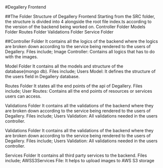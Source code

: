 #Degallery Frontend

##The Folder Structure of Degallery Frontend
Starting from the SRC folder, the structure is divided into 4 alongside the root file index.ts according to the version of the backend being worked on.
Controller Folder
Models Folder
Routes Folder
Validations Folder
Service Folder

##Controller Folder
It contains all the logics of the backend where the logics are broken down according to the service being rendered to the users of Degallery.
Files include;
Image Controller: Contains all logics that has to do with the images.

Model Folder
It contains all the models and structure of the database(mongo db).
Files include;
Users Model: It defines the structure of the users field in Degallery database.

Routes Folder
It states all the end points of the api of Degallery.
Files include;
User Routes: Contains all the end points of resources or services users can access.

Validations Folder
It contains all the validations of the backend where they are broken down according to the service being rendered to the users of Degallery.
Files include;
Users Validation: All validations needed in the users controller.

Validations Folder
It contains all the validations of the backend where they are broken down according to the service being rendered to the users of Degallery.
Files include;
Users Validation: All validations needed in the users controller.

Services Folder
It contains all third party services to the backend.
Files include;
AWSS3Services File: It helps to upload images to AWS S3 storage
